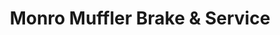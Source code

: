 ---
title: "Monro Muffler Brake & Service"
url: /philadelphia/monro-muffler-brake-and-service/
shop: car repair
---